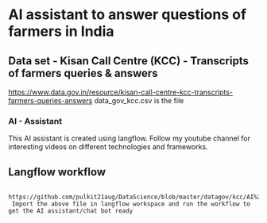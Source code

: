 # AI assistant to answer questions of farmers in India

## Data set - Kisan Call Centre (KCC) - Transcripts of farmers queries & answers
   https://www.data.gov.in/resource/kisan-call-centre-kcc-transcripts-farmers-queries-answers
   data_gov_kcc.csv is the file

### AI - Assistant
 This AI assistant is created using langflow. Follow my  youtube channel for interesting videos on different technologies and frameworks.

 ## Langflow workflow 
     https://github.com/pulkit21aug/DataScience/blob/master/datagov/kcc/AI%20Assistant%20KCC.json
     Import the above file in langflow workspace and run the workflow to get the AI assistant/chat bot ready 

     